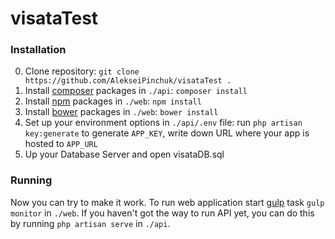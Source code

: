 # visataTest

### Installation
0. Clone repository: `git clone https://github.com/AlekseiPinchuk/visataTest .`
1. Install [composer](https://getcomposer.org/) packages in `./api`: `composer install`
2. Install [npm](https://www.npmjs.com/) packages in `./web`: `npm install`
3. Install [bower](https://bower.io/) packages in `./web`: `bower install`
4. Set up your environment options in `./api/.env` file: run `php artisan key:generate` to generate `APP_KEY`, write down URL where your app is hosted to `APP_URL`
5. Up your Database Server and open visataDB.sql

### Running
Now you can try to make it work. To run web application start [gulp](http://gulpjs.com/) task `gulp monitor` in `./web`. If you haven't got the way to run API yet, you can do this by running `php artisan serve` in `./api`.
